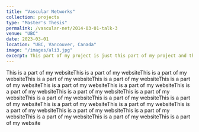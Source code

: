 ```yaml
---
title: "Vascular Networks"
collection: projects
type: "Master's Thesis"
permalink: /vascular-net/2014-03-01-talk-3
venue: "UBC"
date: 2023-03-01
location: "UBC, Vancouver, Canada"
image: "/images/ali3.jpg"
excerpt: This part of my project is just this part of my project and thats it. You can see this part of my project because you can see this part of my project and if you didn't see this part of my project then you would never see this part of my project
---
```


This is a part of my websiteThis is a part of my websiteThis is a part of my websiteThis is a part of my websiteThis is a part of my websiteThis is a part of my websiteThis is a part of my websiteThis is a part of my websiteThis is a part of my websiteThis is a part of my websiteThis is a part of my websiteThis is a part of my websiteThis is a part of my websiteThis is a part of my websiteThis is a part of my websiteThis is a part of my websiteThis is a part of my websiteThis is a part of my websiteThis is a part of my websiteThis is a part of my websiteThis is a part of my websiteThis is a part of my website
